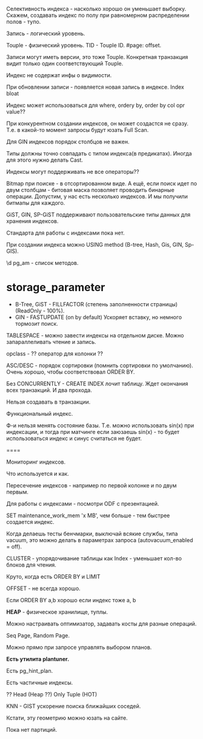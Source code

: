 Селективность индекса - насколько хорошо он уменьшает выборку.
Скажем, создавать индекс по полу при равномерном распределении полов - тупо.

Запись - логический уровень.

Touple - физический уровень.
TID - Touple ID. #page: offset.

Записи могут иметь версии, это тоже Touple. Конкретная транзакция видит только один соответствующий Touple.

Индекс не содержат инфы о видимости.

При обновлении записи - появляется новая запись в индексе.
Index bloat

Индекс может использоваться для where, ordery by, order by col opr value??

При конкурентном создании индексов, он может создастся не сразу.
Т.е. в какой-то момент запросы будут юзать Full Scan.

Для GIN индексов порядок столбцов не важен.

Типы должны точно совпадать с типом индекса(в предикатах).
Иногда для этого нужно делать Cast.

Индексы могут поддерживать не все операторы??

Bitmap при поиске - в отсортированном виде.
А ещё, если поиск идет по двум столбцам - битовая маска позволяет проводить бинарные операции.
Допустим, у нас есть несколько индексов. И мы получили битмапы для каждого.

GiST, GIN, SP-GiST поддерживают пользовательские типы данных для хранения индексов.

Стандарта для работы с индексами пока нет.

При создании индекса можно USING method (B-tree, Hash, Gis, GIN, Sp-GIS).

\d pg_am - список методов.

# storage_parameter

* B-Tree, GiST - FILLFACTOR (степень заполненности страницы) (ReadOnly - 100%).
* GIN - FASTUPDATE (on by default) Ускоряет вставку, но немного тормозит поиск.

TABLESPACE - можно завести индексы на отдельном диске. Можно запараллеливать чтение и запись.

opclass - ?? оператор для колонки ??

ASC/DESC - порядок сортировки (помнить сортировки по умолчанию).
Очень хорошо, чтобы соответствовал ORDER BY.


Без CONCURRENTLY - CREATE INDEX лочит таблицу.
Ждет окончания всех транзакций. И два прохода.

Нельзя создавать в транзакции.


Функциональный индекс.

Ф-и нельзя менять состояние базы.
Т.е. можно использовать sin(x) при индексации, и тогда при матчинге если заюзаешь sin(x) - то будет использоваться индекс и синус считаться не будет.


====

Мониторинг индексов.

Что используется и как.


Пересечение индексов - например по первой колонке и по двум первым.

Для работы с индексами - посмотри ODF с презентацией.


SET maintenance_work_mem 'x MB', чем больше - тем быстрее создается индекс.

Когда делаешь тесты бенчмарки, выключай всякие службы, типа vacuum, это можно делать в параметрах запроса (autovacuum_enabled = off).


CLUSTER - упорядочивание таблицы как Index - уменьшает кол-во блоков для чтения.

Круто, когда есть ORDER BY и LIMIT

OFFSET - не всегда хорошо.

Если ORDER BY a,b хорошо если индекс тоже a, b

**HEAP** - физическое хранилище, туплы.


Можно настраивать оптимизатор, задавать косты для разные операций.

Seq Page, Random Page.


Можно прямо при запросе управлять выбором планов.

**Есть утилита plantuner.**

Есть pg_hint_plan.

Есть частичные индексы.

?? Head (Heap ??) Only Tuple (HOT)

KNN - GIST ускорение поиска ближайших соседей.

Кстати, эту геометрию можно юзать на сайте.


Пока нет партиций.





















